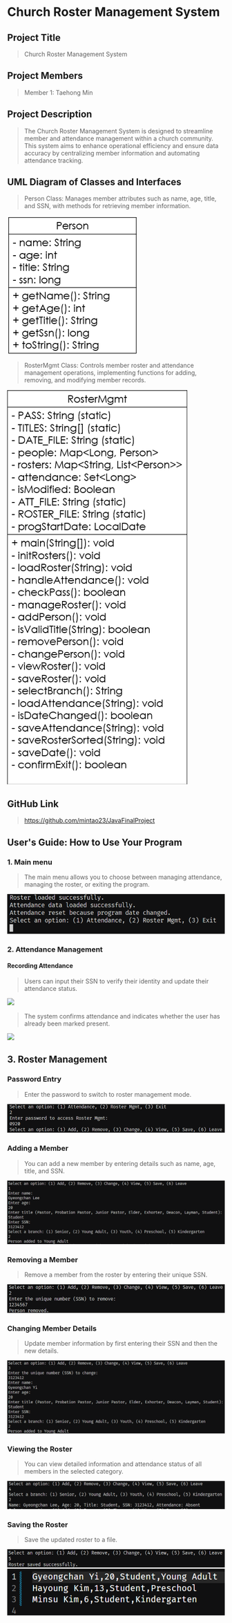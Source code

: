 # Church Roster Management System

## Project Title
>Church Roster Management System

## Project Members
>Member 1: Taehong Min

## Project Description
>The Church Roster Management System is designed to streamline member and attendance management within a church community. This system aims to enhance operational efficiency and ensure data accuracy by centralizing member information and automating attendance tracking.

## UML Diagram of Classes and Interfaces
>Person Class: Manages member attributes such as name, age, title, and SSN, with methods for retrieving member information.
<img src='https://github.com/mintao23/JavaFinalProject/blob/main/screenshot/Person.png'>

>RosterMgmt Class: Controls member roster and attendance management operations, implementing functions for adding, removing, and modifying member records.
<img src='https://github.com/mintao23/JavaFinalProject/blob/main/screenshot/mgmt.png'>  

## GitHub Link
>https://github.com/mintao23/JavaFinalProject

## User's Guide: How to Use Your Program
### 1. Main menu
>The main menu allows you to choose between managing attendance, managing the roster, or exiting the program.
<img src='https://github.com/mintao23/JavaFinalProject/blob/main/screenshot/Main.png'>  

### 2. Attendance Management
#### Recording Attendance
>Users can input their SSN to verify their identity and update their attendance status.
<img src='https://github.com/mintao23/JavaFinalProject/blob/main/screenshot/attendace1.png'>

>The system confirms attendance and indicates whether the user has already been marked present.
<img src='https://github.com/mintao23/JavaFinalProject/blob/main/screenshot/attendace2.png'>

## 3. Roster Management
### Password Entry
>Enter the password to switch to roster management mode.
<img src='https://github.com/mintao23/JavaFinalProject/blob/main/screenshot/password.png'>

### Adding a Member
>You can add a new member by entering details such as name, age, title, and SSN.
<img src='https://github.com/mintao23/JavaFinalProject/blob/main/screenshot/add.png'>

### Removing a Member
>Remove a member from the roster by entering their unique SSN.
<img src='https://github.com/mintao23/JavaFinalProject/blob/main/screenshot/remove.png'>

### Changing Member Details
>Update member information by first entering their SSN and then the new details.
<img src='https://github.com/mintao23/JavaFinalProject/blob/main/screenshot/change.png'>

### Viewing the Roster
>You can view detailed information and attendance status of all members in the selected category.
<img src='https://github.com/mintao23/JavaFinalProject/blob/main/screenshot/view.png'>

### Saving the Roster
>Save the updated roster to a file.
<img src='https://github.com/mintao23/JavaFinalProject/blob/main/screenshot/save.png'>
<img src='https://github.com/mintao23/JavaFinalProject/blob/main/screenshot/roster.png'>
